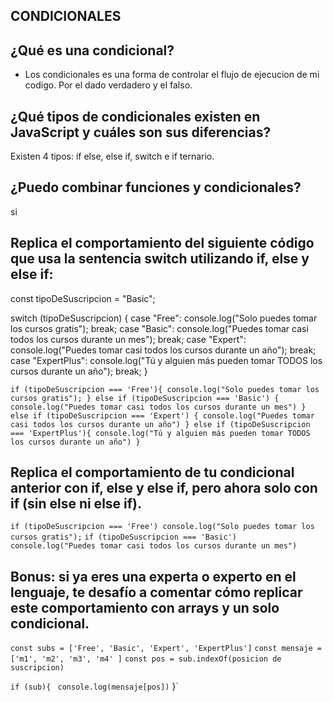 ## CONDICIONALES

## ¿Qué es una condicional?

- Los condicionales es una forma de controlar el flujo de ejecucion
  de mi codigo. Por el dado verdadero y el falso.

## ¿Qué tipos de condicionales existen en JavaScript y cuáles son sus diferencias?

Existen 4 tipos: if else, else if, switch e if ternario.

## ¿Puedo combinar funciones y condicionales?

si

## Replica el comportamiento del siguiente código que usa la sentencia switch utilizando if, else y else if:

const tipoDeSuscripcion = "Basic";

switch (tipoDeSuscripcion) {
case "Free":
console.log("Solo puedes tomar los cursos gratis");
break;
case "Basic":
console.log("Puedes tomar casi todos los cursos durante un mes");
break;
case "Expert":
console.log("Puedes tomar casi todos los cursos durante un año");
break;
case "ExpertPlus":
console.log("Tú y alguien más pueden tomar TODOS los cursos durante un año");
break;
}

`if (tipoDeSuscripcion === 'Free'){ console.log("Solo puedes tomar los cursos gratis"); } else if (tipoDeSuscripcion === 'Basic') { console.log("Puedes tomar casi todos los cursos durante un mes") } else if (tipoDeSuscripcion === 'Expert') { console.log("Puedes tomar casi todos los cursos durante un año") } else if (tipoDeSuscripcion === 'ExpertPlus'){ console.log("Tú y alguien más pueden tomar TODOS los cursos durante un año") }`

## Replica el comportamiento de tu condicional anterior con if, else y else if, pero ahora solo con if (sin else ni else if).

`if (tipoDeSuscripcion === 'Free') console.log("Solo puedes tomar los cursos gratis");`
`if (tipoDeSuscripcion === 'Basic') console.log("Puedes tomar casi todos los cursos durante un mes")`

## Bonus: si ya eres una experta o experto en el lenguaje, te desafío a comentar cómo replicar este comportamiento con arrays y un solo condicional.

`const subs = ['Free', 'Basic', 'Expert', 'ExpertPlus']`
`const mensaje = ['m1', 'm2', 'm3', 'm4' ]`
`const pos = sub.indexOf(posicion de suscripcion)`

`if (sub){`
` console.log(mensaje[pos])`
}`
